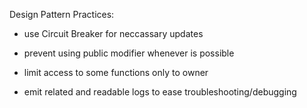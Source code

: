 Design Pattern Practices:

- use Circuit Breaker for neccassary updates

- prevent using public modifier whenever is possible

- limit access to some functions only to owner

- emit related and readable logs to ease troubleshooting/debugging


